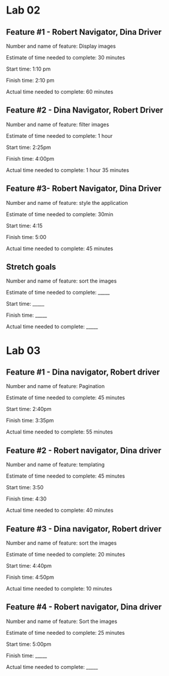 # Lab 02

## Feature #1 - Robert Navigator, Dina Driver
Number and name of feature: Display images

Estimate of time needed to complete: 30 minutes

Start time: 1:10 pm

Finish time: 2:10 pm

Actual time needed to complete: 60 minutes

## Feature #2 - Dina Navigator, Robert Driver
Number and name of feature: filter images

Estimate of time needed to complete: 1 hour

Start time: 2:25pm

Finish time: 4:00pm

Actual time needed to complete: 1 hour 35 minutes

## Feature #3- Robert Navigator, Dina Driver
Number and name of feature: style the application

Estimate of time needed to complete: 30min

Start time: 4:15

Finish time: 5:00

Actual time needed to complete: 45 minutes

## Stretch goals
Number and name of feature: sort the images

Estimate of time needed to complete: _____

Start time: _____

Finish time: _____

Actual time needed to complete: _____


# Lab 03

## Feature #1 - Dina navigator, Robert driver
Number and name of feature: Pagination

Estimate of time needed to complete: 45 minutes

Start time: 2:40pm

Finish time: 3:35pm

Actual time needed to complete: 55 minutes

## Feature #2 - Robert navigator, Dina driver
Number and name of feature: templating

Estimate of time needed to complete: 45 minutes

Start time: 3:50

Finish time: 4:30

Actual time needed to complete: 40 minutes

## Feature #3 - Dina navigator, Robert driver
Number and name of feature: sort the images

Estimate of time needed to complete: 20 minutes

Start time: 4:40pm

Finish time: 4:50pm

Actual time needed to complete: 10 minutes

## Feature #4 - Robert navigator, Dina driver
Number and name of feature: Sort the images

Estimate of time needed to complete: 25 minutes

Start time: 5:00pm

Finish time: _____

Actual time needed to complete: _____